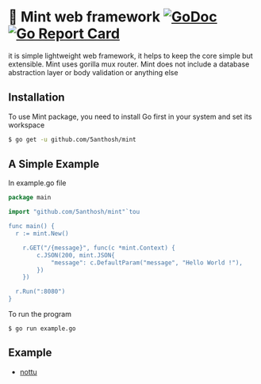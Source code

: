 # 🌿 Mint web framework [![GoDoc](https://godoc.org/github.com/5anthosh/mint?status.svg)](https://godoc.org/github.com/5anthosh/mint) [![Go Report Card](https://goreportcard.com/badge/github.com/5anthosh/mint)](https://goreportcard.com/report/github.com/5anthosh/mint) 

it is simple lightweight web framework, it helps to keep the core simple but extensible. Mint uses gorilla mux router.
Mint does not include a database abstraction layer or body validation or anything else

## Installation

To use Mint package, you need to install Go first in your system and set its workspace

```sh
$ go get -u github.com/5anthosh/mint
```

## A Simple Example

In example.go file

```go
package main

import "github.com/5anthosh/mint"`tou

func main() {
  r := mint.New()

	r.GET("/{message}", func(c *mint.Context) {
		c.JSON(200, mint.JSON{
			"message": c.DefaultParam("message", "Hello World !"),
		})
	})

  r.Run(":8080")
}

```

To run the program

```
$ go run example.go
```

## Example

- [nottu](https://github.com/5anthosh/nottu)
